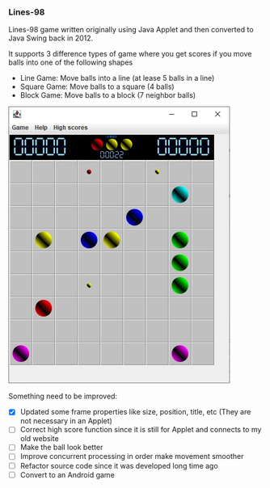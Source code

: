 ### Lines-98
Lines-98 game written originally using Java Applet and then converted to Java Swing back in 2012.

It supports 3 difference types of game where you get scores if you move balls into one of the following shapes
- Line Game: Move balls into a line (at lease 5 balls in a line)
- Square Game: Move balls to a square (4 balls)
- Block Game: Move balls to a block (7 neighbor balls)

![Lines98-Screenshot](Lines98-Screenshot.jpg)

Something need to be improved:
- [x] Updated some frame properties like size, position, title, etc (They are not necessary in an Applet)
- [ ] Correct high score function since it is still for Applet and connects to my old website
- [ ] Make the ball look better
- [ ] Improve concurrent processing in order make movement smoother
- [ ] Refactor source code since it was developed long time ago
- [ ] Convert to an Android game
